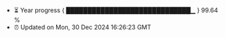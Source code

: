 - ⏳ Year progress { █████████████████████████████▁ } 99.64 %
- ⏰ Updated on Mon, 30 Dec 2024 16:26:23 GMT

